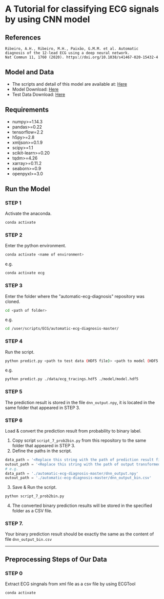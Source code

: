 # A Tutorial for classifying ECG signals by using CNN model
 
## References
```
Ribeiro, A.H., Ribeiro, M.H., Paixão, G.M.M. et al. Automatic diagnosis of the 12-lead ECG using a deep neural network.
Nat Commun 11, 1760 (2020). https://doi.org/10.1038/s41467-020-15432-4
```
## Model and Data
* The scripts and detail of this model are available at: [Here](https://github.com/antonior92/automatic-ecg-diagnosis)
* Model Download: [Here](https://zenodo.org/record/3765717#.YCOS8xMzbqU)
* Test Data Download: [Here](https://zenodo.org/record/3765780#.YCOS8hMzbqU)

## Requirements 
* numpy>=1.14.3
* pandas>=0.22
* tensorflow=2.2
* h5py>=2.8
* xmljson>=0.1.9
* scipy>=1.1
* scikit-learn>=0.20
* tqdm>=4.26
* xarray>=0.11.2
* seaborn>=0.9
* openpyxl>=3.0

## Run the Model
### STEP 1
Activate the anaconda.
```bash
conda activate
```
### STEP 2
Enter the python environment.
```bash
conda activate <name of environment>
```
e.g.
```bash
conda activate ecg
```
### STEP 3
Enter the folder where the "automatic-ecg-diagnosis" repository was cloned.
```bash
cd <path of folder>
```
e.g.
```bash
cd /user/scripts/ECG/automatic-ecg-diagnosis-master/
```
### STEP 4
Run the script.
```bash
python predict.py <path to test data (HDF5 file)> <path to model (HDF5 file)>
```
e.g.
```bash
python predict.py ./data/ecg_tracings.hdf5 ./model/model.hdf5
```
### STEP 5 
The prediction result is stored in the file ```dnn_output.npy```, it is located in the same folder that appeared in STEP 3.
### STEP 6
Load & convert the prediction result from probability to binary label.
1. Copy script ```script_7_prob2bin.py``` from this repository to the same folder that appeared in STEP 3.
2. Define the paths in the script.
```python
data_path = '<Replace this string with the path of prediction result file (dnn_output.npy)>'
outout_path = '<Replace this string with the path of output transformed file path + / + output transformed file name>'
# e.g.
data_path = './automatic-ecg-diagnosis-master/dnn_output.npy'
outout_path = './automatic-ecg-diagnosis-master/dnn_output_bin.csv'
```
3. Save & Run the script.
```bash
python script_7_prob2bin.py
```
4. The converted binary prediction results will be stored in the specified folder as a CSV file.
### STEP 7.
Your binary prediction result should be exactly the same as the content of file ```dnn_output_bin.csv```

****
## Preprocessing Steps of Our Data
### STEP 0 
Extract ECG singnals from xml file as a csv file by using ECGTool
```bash
conda activate
```


